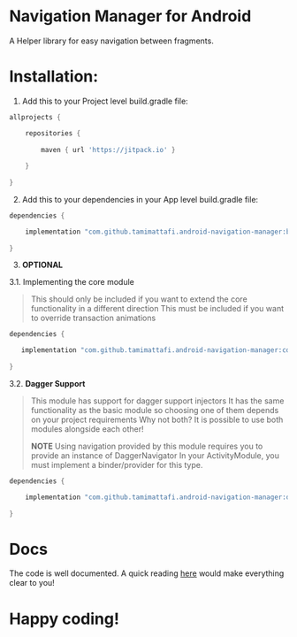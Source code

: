 # Navigation Manager for Android
A Helper library for easy navigation between fragments.

# Installation:

1. Add this to your Project level build.gradle file:

```gradle
allprojects {

    repositories {
	
        maven { url 'https://jitpack.io' }
	
    }
    
}
```
2. Add this to your dependencies in your App level build.gradle file:


```gradle
dependencies {

    implementation "com.github.tamimattafi.android-navigation-manager:basic:$latest_version"
    
}
```

3. **OPTIONAL**

3.1. Implementing the core module
   
> This should only be included if you want to extend the core functionality in a different direction
> This must be included if you want to override transaction animations
   
```gradle
dependencies {

   implementation "com.github.tamimattafi.android-navigation-manager:core:$latest_version"
    
}
```

3.2. **Dagger Support**
> This module has support for dagger support injectors
> It has the same functionality as the basic module so choosing one of them depends on your project requirements
> Why not both? It is possible to use both modules alongside each other!
>
> **NOTE**
> Using navigation provided by this module requires you to provide an instance of DaggerNavigator
> In your ActivityModule, you must implement a binder/provider for this type.


```gradle
dependencies {

    implementation "com.github.tamimattafi.android-navigation-manager:dagger:$latest_version"
      
}
```

# Docs
The code is well documented. A quick reading [here](https://github.com/tamimattafi/android-navigation-manager/blob/master/core/src/main/java/com/tamimattafi/navigation/core/NavigationContract.kt) would make everything clear to you!


# Happy coding!
